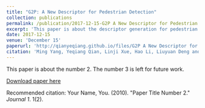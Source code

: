 ```yaml
---
title: "G2P: A New Descriptor for Pedestrian Detection"
collection: publications
permalink: /publication/2017-12-15-G2P A New Descriptor for Pedestrian Detection
excerpt: 'This paper is about the descriptor generation for pedestrian.'
date: 2017-12-15
venue: 'December 15'
paperurl: 'http://qianyeqiang.github.io/files/G2P A New Descriptor for Pedestrian Detection.pdf'
citation: 'Ming Yang, Yeqiang Qian, Linji Xue, Hao Li, Liuyuan Deng and Chunxiang Wang (2017). &quot; G2P: A New Descriptor for Pedestrian Detection.&quot; <i> Pages: 411 - 416</i>.'
---
```

This paper is about the number 2. The number 3 is left for future work.

[Download paper here](http://academicpages.github.io/files/paper2.pdf)

Recommended citation: Your Name, You. (2010). "Paper Title Number 2." <i>Journal 1</i>. 1(2).
